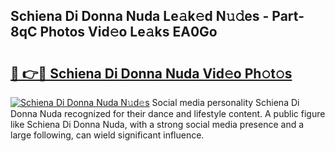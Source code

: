 ## Schiena Di Donna Nuda Le𝚊k𝚎d N𝚞𝚍es - Part-8qC Photos Vid𝚎o Le𝚊ks EA0Go

# <h2><a href="http://fbc25y.evod.top/?m=Schiena+Di+Donna+Nuda">🔗 👉🔴 Schiena Di Donna Nuda Vid𝚎o Ph𝚘t𝚘s</a></h2>

[![Schiena Di Donna Nuda N𝚞d𝚎s](https://i.imgur.com/8V9OHl7.gif)](http://fbc25y.evod.top/?m=Schiena+Di+Donna+Nuda)
Social media personality Schiena Di Donna Nuda recognized for their dance and lifestyle content. A public figure like Schiena Di Donna Nuda, with a strong social media presence and a large following, can wield significant influence. 
